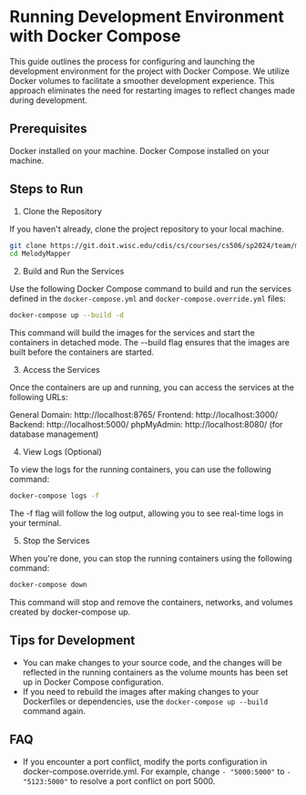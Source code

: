 # Running Development Environment with Docker Compose

This guide outlines the process for configuring and launching the development environment for the project with Docker Compose. We utilize Docker volumes to facilitate a smoother development experience. This approach eliminates the need for restarting images to reflect changes made during development.

## Prerequisites

Docker installed on your machine.
Docker Compose installed on your machine.

## Steps to Run

1. Clone the Repository

If you haven't already, clone the project repository to your local machine.

```bash
git clone https://git.doit.wisc.edu/cdis/cs/courses/cs506/sp2024/team/mondaywednesdaylecture/T_05/MelodyMapper.
cd MelodyMapper
```

2. Build and Run the Services

Use the following Docker Compose command to build and run the services defined in the `docker-compose.yml` and `docker-compose.override.yml` files:

```bash
docker-compose up --build -d
```

This command will build the images for the services and start the containers in detached mode. The --build flag ensures that the images are built before the containers are started.

3. Access the Services

Once the containers are up and running, you can access the services at the following URLs:

General Domain: http://localhost:8765/
Frontend: http://localhost:3000/
Backend: http://localhost:5000/
phpMyAdmin: http://localhost:8080/ (for database management)

4. View Logs (Optional)

To view the logs for the running containers, you can use the following command:

```bash
docker-compose logs -f
```

The -f flag will follow the log output, allowing you to see real-time logs in your terminal.

5. Stop the Services

When you're done, you can stop the running containers using the following command:

```bash
docker-compose down
```

This command will stop and remove the containers, networks, and volumes created by docker-compose up.

## Tips for Development

- You can make changes to your source code, and the changes will be reflected in the running containers as the volume mounts has been set up in Docker Compose configuration.
- If you need to rebuild the images after making changes to your Dockerfiles or dependencies, use the `docker-compose up --build` command again.

## FAQ

- If you encounter a port conflict, modify the ports configuration in docker-compose.override.yml. For example, change `- "5000:5000"` to `- "5123:5000"` to resolve a port conflict on port 5000.

